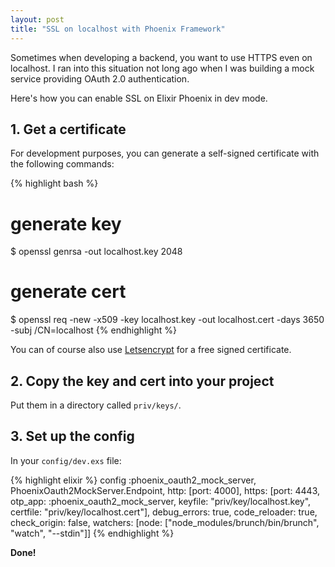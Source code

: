 ```yaml
---
layout: post
title: "SSL on localhost with Phoenix Framework"
---
```


Sometimes when developing a backend, you want to use HTTPS even on localhost. I ran into this situation not long ago when I was building a mock service providing OAuth 2.0 authentication.

Here's how you can enable SSL on Elixir Phoenix in dev mode.

## 1. Get a certificate

For development purposes, you can generate a self-signed certificate with the following commands:

{% highlight bash %}
# generate key
$ openssl genrsa -out localhost.key 2048
# generate cert
$ openssl req -new -x509 -key localhost.key -out localhost.cert -days 3650 -subj /CN=localhost
{% endhighlight %}

You can of course also use [Letsencrypt](https://letsencrypt.org/) for a free signed certificate.

## 2. Copy the key and cert into your project

Put them in a directory called `priv/keys/`.

## 3. Set up the config

In your `config/dev.exs` file:

{% highlight elixir %}
config :phoenix_oauth2_mock_server, PhoenixOauth2MockServer.Endpoint,
  http: [port: 4000],
  https: [port: 4443,
          otp_app: :phoenix_oauth2_mock_server,
          keyfile: "priv/key/localhost.key",
          certfile: "priv/key/localhost.cert"],
  debug_errors: true,
  code_reloader: true,
  check_origin: false,
  watchers: [node: ["node_modules/brunch/bin/brunch", "watch", "--stdin"]]
{% endhighlight %}

**Done!**
